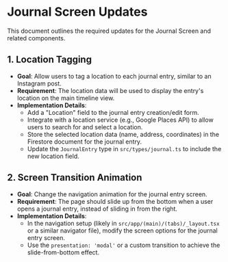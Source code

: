 # Journal Screen Updates

This document outlines the required updates for the Journal Screen and related components.

## 1. Location Tagging

- **Goal**: Allow users to tag a location to each journal entry, similar to an Instagram post.
- **Requirement**: The location data will be used to display the entry's location on the main timeline view.
- **Implementation Details**:
  - Add a "Location" field to the journal entry creation/edit form.
  - Integrate with a location service (e.g., Google Places API) to allow users to search for and select a location.
  - Store the selected location data (name, address, coordinates) in the Firestore document for the journal entry.
  - Update the `JournalEntry` type in `src/types/journal.ts` to include the new location field.

## 2. Screen Transition Animation

- **Goal**: Change the navigation animation for the journal entry screen.
- **Requirement**: The page should slide up from the bottom when a user opens a journal entry, instead of sliding in from the right.
- **Implementation Details**:
  - In the navigation setup (likely in `src/app/(main)/(tabs)/_layout.tsx` or a similar navigator file), modify the screen options for the journal entry screen.
  - Use the `presentation: 'modal'` or a custom transition to achieve the slide-from-bottom effect.
